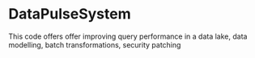 # DataPulseSystem
This code offers  offer improving query performance in a data lake, data modelling, batch transformations, security patching
